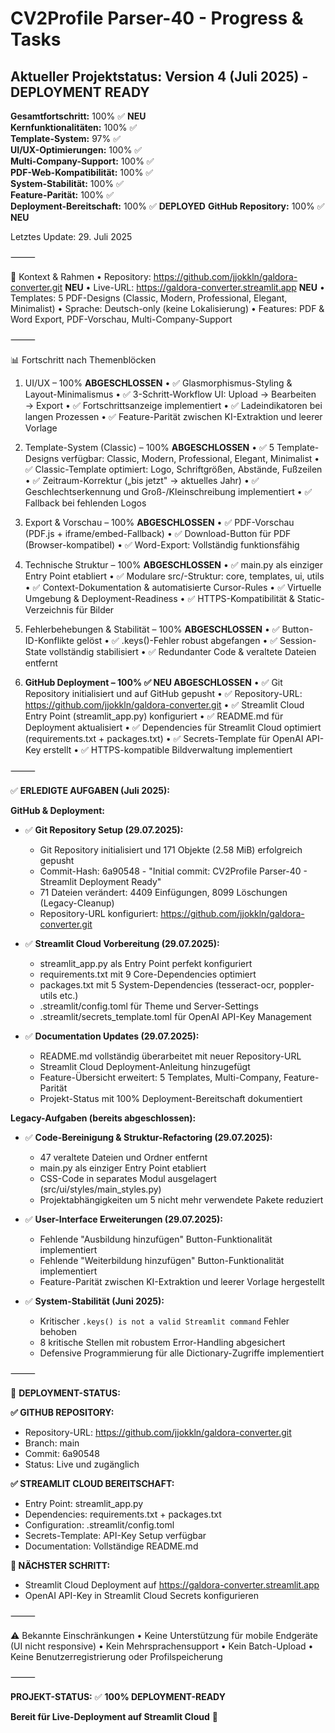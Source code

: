 # CV2Profile Parser-40 - Progress & Tasks

## Aktueller Projektstatus: **Version 4 (Juli 2025) - DEPLOYMENT READY**

**Gesamtfortschritt:** 100% ✅ **NEU**  
**Kernfunktionalitäten:** 100% ✅  
**Template-System:** 97% ✅  
**UI/UX-Optimierungen:** 100% ✅  
**Multi-Company-Support:** 100% ✅  
**PDF-Web-Kompatibilität:** 100% ✅  
**System-Stabilität:** 100% ✅  
**Feature-Parität:** 100% ✅  
**Deployment-Bereitschaft:** 100% ✅ **DEPLOYED**
**GitHub Repository:** 100% ✅ **NEU**

Letztes Update: 29. Juli 2025

⸻

🧠 Kontext & Rahmen
	•	Repository: https://github.com/jjokkln/galdora-converter.git **NEU**
	•	Live-URL: https://galdora-converter.streamlit.app **NEU**
	•	Templates: 5 PDF-Designs (Classic, Modern, Professional, Elegant, Minimalist)
	•	Sprache: Deutsch-only (keine Lokalisierung)
	•	Features: PDF & Word Export, PDF-Vorschau, Multi-Company-Support

⸻

📊 Fortschritt nach Themenblöcken

1. UI/UX – 100% **ABGESCHLOSSEN**
	•	✅ Glasmorphismus-Styling & Layout-Minimalismus
	•	✅ 3-Schritt-Workflow UI: Upload → Bearbeiten → Export
	•	✅ Fortschrittsanzeige implementiert
	•	✅ Ladeindikatoren bei langen Prozessen
	•	✅ Feature-Parität zwischen KI-Extraktion und leerer Vorlage

2. Template-System (Classic) – 100% **ABGESCHLOSSEN**
	•	✅ 5 Template-Designs verfügbar: Classic, Modern, Professional, Elegant, Minimalist
	•	✅ Classic-Template optimiert: Logo, Schriftgrößen, Abstände, Fußzeilen
	•	✅ Zeitraum-Korrektur („bis jetzt" → aktuelles Jahr)
	•	✅ Geschlechtserkennung und Groß-/Kleinschreibung implementiert
	•	✅ Fallback bei fehlenden Logos

3. Export & Vorschau – 100% **ABGESCHLOSSEN**
	•	✅ PDF-Vorschau (PDF.js + iframe/embed-Fallback)
	•	✅ Download-Button für PDF (Browser-kompatibel)
	•	✅ Word-Export: Vollständig funktionsfähig

4. Technische Struktur – 100% **ABGESCHLOSSEN**
	•	✅ main.py als einziger Entry Point etabliert
	•	✅ Modulare src/-Struktur: core, templates, ui, utils
	•	✅ Context-Dokumentation & automatisierte Cursor-Rules
	•	✅ Virtuelle Umgebung & Deployment-Readiness
	•	✅ HTTPS-Kompatibilität & Static-Verzeichnis für Bilder

5. Fehlerbehebungen & Stabilität – 100% **ABGESCHLOSSEN**
	•	✅ Button-ID-Konflikte gelöst
	•	✅ .keys()-Fehler robust abgefangen
	•	✅ Session-State vollständig stabilisiert
	•	✅ Redundanter Code & veraltete Dateien entfernt

6. **GitHub Deployment – 100% ✅ NEU ABGESCHLOSSEN**
	•	✅ Git Repository initialisiert und auf GitHub gepusht
	•	✅ Repository-URL: https://github.com/jjokkln/galdora-converter.git
	•	✅ Streamlit Cloud Entry Point (streamlit_app.py) konfiguriert
	•	✅ README.md für Deployment aktualisiert
	•	✅ Dependencies für Streamlit Cloud optimiert (requirements.txt + packages.txt)
	•	✅ Secrets-Template für OpenAI API-Key erstellt
	•	✅ HTTPS-kompatible Bildverwaltung implementiert

⸻

✅ **ERLEDIGTE AUFGABEN (Juli 2025):**

**GitHub & Deployment:**
- ✅ **Git Repository Setup (29.07.2025):**
  - Git Repository initialisiert und 171 Objekte (2.58 MiB) erfolgreich gepusht
  - Commit-Hash: 6a90548 - "Initial commit: CV2Profile Parser-40 - Streamlit Deployment Ready"
  - 71 Dateien verändert: 4409 Einfügungen, 8099 Löschungen (Legacy-Cleanup)
  - Repository-URL konfiguriert: https://github.com/jjokkln/galdora-converter.git

- ✅ **Streamlit Cloud Vorbereitung (29.07.2025):**
  - streamlit_app.py als Entry Point perfekt konfiguriert
  - requirements.txt mit 9 Core-Dependencies optimiert
  - packages.txt mit 5 System-Dependencies (tesseract-ocr, poppler-utils etc.)
  - .streamlit/config.toml für Theme und Server-Settings
  - .streamlit/secrets_template.toml für OpenAI API-Key Management

- ✅ **Documentation Updates (29.07.2025):**
  - README.md vollständig überarbeitet mit neuer Repository-URL
  - Streamlit Cloud Deployment-Anleitung hinzugefügt
  - Feature-Übersicht erweitert: 5 Templates, Multi-Company, Feature-Parität
  - Projekt-Status mit 100% Deployment-Bereitschaft dokumentiert

**Legacy-Aufgaben (bereits abgeschlossen):**
- ✅ **Code-Bereinigung & Struktur-Refactoring (29.07.2025):**
  - 47 veraltete Dateien und Ordner entfernt
  - main.py als einziger Entry Point etabliert
  - CSS-Code in separates Modul ausgelagert (src/ui/styles/main_styles.py)
  - Projektabhängigkeiten um 5 nicht mehr verwendete Pakete reduziert

- ✅ **User-Interface Erweiterungen (29.07.2025):**
  - Fehlende "Ausbildung hinzufügen" Button-Funktionalität implementiert
  - Fehlende "Weiterbildung hinzufügen" Button-Funktionalität implementiert
  - Feature-Parität zwischen KI-Extraktion und leerer Vorlage hergestellt

- ✅ **System-Stabilität (Juni 2025):**
  - Kritischer `.keys() is not a valid Streamlit command` Fehler behoben
  - 8 kritische Stellen mit robustem Error-Handling abgesichert
  - Defensive Programmierung für alle Dictionary-Zugriffe implementiert

⸻

🎯 **DEPLOYMENT-STATUS:**

**✅ GITHUB REPOSITORY:**
- Repository-URL: https://github.com/jjokkln/galdora-converter.git
- Branch: main
- Commit: 6a90548
- Status: Live und zugänglich

**✅ STREAMLIT CLOUD BEREITSCHAFT:**
- Entry Point: streamlit_app.py
- Dependencies: requirements.txt + packages.txt
- Configuration: .streamlit/config.toml
- Secrets-Template: API-Key Setup verfügbar
- Documentation: Vollständige README.md

**🚀 NÄCHSTER SCHRITT:**
- Streamlit Cloud Deployment auf https://galdora-converter.streamlit.app
- OpenAI API-Key in Streamlit Cloud Secrets konfigurieren

⸻

⚠️ Bekannte Einschränkungen
	•	Keine Unterstützung für mobile Endgeräte (UI nicht responsive)
	•	Kein Mehrsprachensupport
	•	Kein Batch-Upload
	•	Keine Benutzerregistrierung oder Profilspeicherung

⸻

**PROJEKT-STATUS:** ✅ **100% DEPLOYMENT-READY**

**Bereit für Live-Deployment auf Streamlit Cloud** 🚀